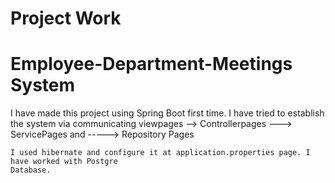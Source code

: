 # Project Work
# Employee-Department-Meetings  System
   I have made this project using Spring Boot first time.  I have tried to establish the system 
   via communicating viewpages --> Controllerpages ---> ServicePages  and -----> Repository Pages
                                           
    I used hibernate and configure it at application.properties page. I have worked with Postgre 
    Database. 
                                            
